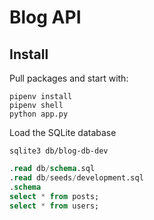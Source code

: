 # Blog API

## Install

Pull packages and start with:

```shell
pipenv install
pipenv shell
python app.py
```

Load the SQLite database

```shell
sqlite3 db/blog-db-dev
```

```sql
.read db/schema.sql
.read db/seeds/development.sql
.schema
select * from posts;
select * from users;
```
